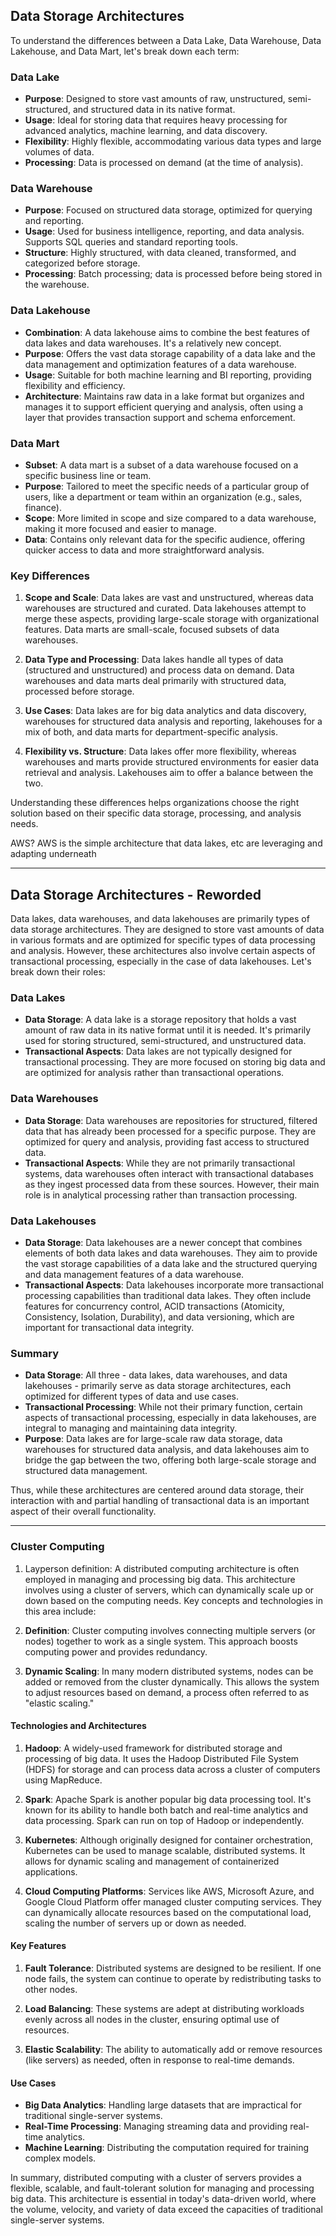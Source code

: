 
## Data Storage Architectures

To understand the differences between a Data Lake, Data Warehouse, Data Lakehouse, and Data Mart, let's break down each term:

### Data Lake

- **Purpose**: Designed to store vast amounts of raw, unstructured, semi-structured, and structured data in its native format.
- **Usage**: Ideal for storing data that requires heavy processing for advanced analytics, machine learning, and data discovery.
- **Flexibility**: Highly flexible, accommodating various data types and large volumes of data.
- **Processing**: Data is processed on demand (at the time of analysis).

### Data Warehouse

- **Purpose**: Focused on structured data storage, optimized for querying and reporting.
- **Usage**: Used for business intelligence, reporting, and data analysis. Supports SQL queries and standard reporting tools.
- **Structure**: Highly structured, with data cleaned, transformed, and categorized before storage.
- **Processing**: Batch processing; data is processed before being stored in the warehouse.

### Data Lakehouse

- **Combination**: A data lakehouse aims to combine the best features of data lakes and data warehouses. It's a relatively new concept.
- **Purpose**: Offers the vast data storage capability of a data lake and the data management and optimization features of a data warehouse.
- **Usage**: Suitable for both machine learning and BI reporting, providing flexibility and efficiency.
- **Architecture**: Maintains raw data in a lake format but organizes and manages it to support efficient querying and analysis, often using a layer that provides transaction support and schema enforcement.

### Data Mart

- **Subset**: A data mart is a subset of a data warehouse focused on a specific business line or team.
- **Purpose**: Tailored to meet the specific needs of a particular group of users, like a department or team within an organization (e.g., sales, finance).
- **Scope**: More limited in scope and size compared to a data warehouse, making it more focused and easier to manage.
- **Data**: Contains only relevant data for the specific audience, offering quicker access to data and more straightforward analysis.

### Key Differences

1. **Scope and Scale**: Data lakes are vast and unstructured, whereas data warehouses are structured and curated. Data lakehouses attempt to merge these aspects, providing large-scale storage with organizational features. Data marts are small-scale, focused subsets of data warehouses.

2. **Data Type and Processing**: Data lakes handle all types of data (structured and unstructured) and process data on demand. Data warehouses and data marts deal primarily with structured data, processed before storage.

3. **Use Cases**: Data lakes are for big data analytics and data discovery, warehouses for structured data analysis and reporting, lakehouses for a mix of both, and data marts for department-specific analysis.

4. **Flexibility vs. Structure**: Data lakes offer more flexibility, whereas warehouses and marts provide structured environments for easier data retrieval and analysis. Lakehouses aim to offer a balance between the two.

Understanding these differences helps organizations choose the right solution based on their specific data storage, processing, and analysis needs.

AWS?
AWS is the simple architecture that data lakes, etc are leveraging and adapting underneath

---

## Data Storage Architectures - Reworded

Data lakes, data warehouses, and data lakehouses are primarily types of data storage architectures. They are designed to store vast amounts of data in various formats and are optimized for specific types of data processing and analysis. However, these architectures also involve certain aspects of transactional processing, especially in the case of data lakehouses. Let's break down their roles:

### Data Lakes

- **Data Storage**: A data lake is a storage repository that holds a vast amount of raw data in its native format until it is needed. It's primarily used for storing structured, semi-structured, and unstructured data.
- **Transactional Aspects**: Data lakes are not typically designed for transactional processing. They are more focused on storing big data and are optimized for analysis rather than transactional operations.

### Data Warehouses

- **Data Storage**: Data warehouses are repositories for structured, filtered data that has already been processed for a specific purpose. They are optimized for query and analysis, providing fast access to structured data.
- **Transactional Aspects**: While they are not primarily transactional systems, data warehouses often interact with transactional databases as they ingest processed data from these sources. However, their main role is in analytical processing rather than transaction processing.

### Data Lakehouses

- **Data Storage**: Data lakehouses are a newer concept that combines elements of both data lakes and data warehouses. They aim to provide the vast storage capabilities of a data lake and the structured querying and data management features of a data warehouse.
- **Transactional Aspects**: Data lakehouses incorporate more transactional processing capabilities than traditional data lakes. They often include features for concurrency control, ACID transactions (Atomicity, Consistency, Isolation, Durability), and data versioning, which are important for transactional data integrity.

### Summary

- **Data Storage**: All three - data lakes, data warehouses, and data lakehouses - primarily serve as data storage architectures, each optimized for different types of data and use cases.
- **Transactional Processing**: While not their primary function, certain aspects of transactional processing, especially in data lakehouses, are integral to managing and maintaining data integrity.
- **Purpose**: Data lakes are for large-scale raw data storage, data warehouses for structured data analysis, and data lakehouses aim to bridge the gap between the two, offering both large-scale storage and structured data management.

Thus, while these architectures are centered around data storage, their interaction with and partial handling of transactional data is an important aspect of their overall functionality.

---

### Cluster Computing

1. Layperson definition: A distributed computing architecture is often employed in managing and processing big data. This architecture involves using a cluster of servers, which can dynamically scale up or down based on the computing needs. Key concepts and technologies in this area include:

1. **Definition**: Cluster computing involves connecting multiple servers (or nodes) together to work as a single system. This approach boosts computing power and provides redundancy.

2. **Dynamic Scaling**: In many modern distributed systems, nodes can be added or removed from the cluster dynamically. This allows the system to adjust resources based on demand, a process often referred to as "elastic scaling."


#### Technologies and Architectures

1. **Hadoop**: A widely-used framework for distributed storage and processing of big data. It uses the Hadoop Distributed File System (HDFS) for storage and can process data across a cluster of computers using MapReduce.

2. **Spark**: Apache Spark is another popular big data processing tool. It's known for its ability to handle both batch and real-time analytics and data processing. Spark can run on top of Hadoop or independently.

3. **Kubernetes**: Although originally designed for container orchestration, Kubernetes can be used to manage scalable, distributed systems. It allows for dynamic scaling and management of containerized applications.

4. **Cloud Computing Platforms**: Services like AWS, Microsoft Azure, and Google Cloud Platform offer managed cluster computing services. They can dynamically allocate resources based on the computational load, scaling the number of servers up or down as needed.

#### Key Features

1. **Fault Tolerance**: Distributed systems are designed to be resilient. If one node fails, the system can continue to operate by redistributing tasks to other nodes.

2. **Load Balancing**: These systems are adept at distributing workloads evenly across all nodes in the cluster, ensuring optimal use of resources.

3. **Elastic Scalability**: The ability to automatically add or remove resources (like servers) as needed, often in response to real-time demands.

#### Use Cases

- **Big Data Analytics**: Handling large datasets that are impractical for traditional single-server systems.
- **Real-Time Processing**: Managing streaming data and providing real-time analytics.
- **Machine Learning**: Distributing the computation required for training complex models.

In summary, distributed computing with a cluster of servers provides a flexible, scalable, and fault-tolerant solution for managing and processing big data. This architecture is essential in today's data-driven world, where the volume, velocity, and variety of data exceed the capacities of traditional single-server systems.